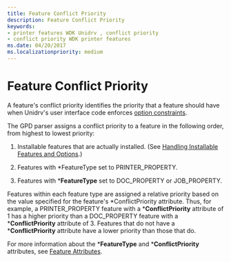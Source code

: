 ```yaml
---
title: Feature Conflict Priority
description: Feature Conflict Priority
keywords:
- printer features WDK Unidrv , conflict priority
- conflict priority WDK printer features
ms.date: 04/20/2017
ms.localizationpriority: medium
---
```


# Feature Conflict Priority





A feature's conflict priority identifies the priority that a feature should have when Unidrv's user interface code enforces [option constraints](option-constraints.md).

The GPD parser assigns a conflict priority to a feature in the following order, from highest to lowest priority:

1.  Installable features that are actually installed. (See [Handling Installable Features and Options](handling-installable-features-and-options.md).)

2.  Features with \*FeatureType set to PRINTER\_PROPERTY.

3.  Features with \***FeatureType** set to DOC\_PROPERTY or JOB\_PROPERTY.

Features within each feature type are assigned a relative priority based on the value specified for the feature's \*ConflictPriority attribute. Thus, for example, a PRINTER\_PROPERTY feature with a \***ConflictPriority** attribute of 1 has a higher priority than a DOC\_PROPERTY feature with a \***ConflictPriority** attribute of 3. Features that do not have a \***ConflictPriority** attribute have a lower priority than those that do.

For more information about the \***FeatureType** and \***ConflictPriority** attributes, see [Feature Attributes](feature-attributes.md).

 

 




